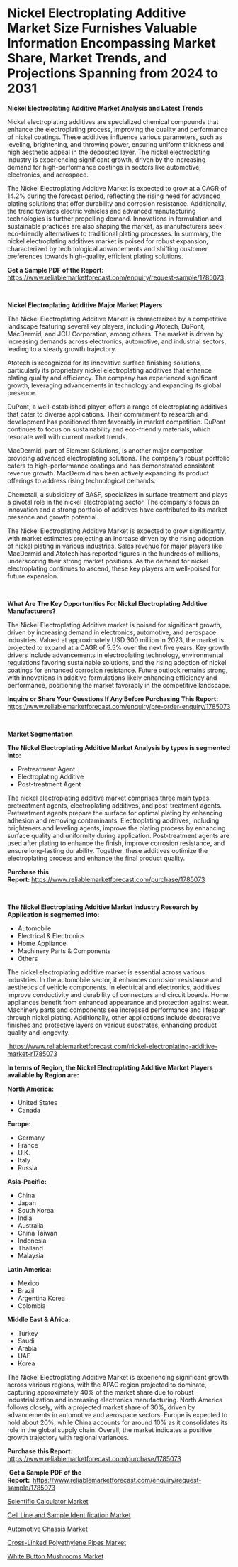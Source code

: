 <p><h1>Nickel Electroplating Additive Market Size Furnishes Valuable Information Encompassing Market Share, Market Trends, and Projections Spanning from 2024 to 2031</h1></p><p><strong>Nickel Electroplating Additive Market Analysis and Latest Trends</strong></p>
<p><p>Nickel electroplating additives are specialized chemical compounds that enhance the electroplating process, improving the quality and performance of nickel coatings. These additives influence various parameters, such as leveling, brightening, and throwing power, ensuring uniform thickness and high aesthetic appeal in the deposited layer. The nickel electroplating industry is experiencing significant growth, driven by the increasing demand for high-performance coatings in sectors like automotive, electronics, and aerospace.</p><p>The Nickel Electroplating Additive Market is expected to grow at a CAGR of 14.2% during the forecast period, reflecting the rising need for advanced plating solutions that offer durability and corrosion resistance. Additionally, the trend towards electric vehicles and advanced manufacturing technologies is further propelling demand. Innovations in formulation and sustainable practices are also shaping the market, as manufacturers seek eco-friendly alternatives to traditional plating processes. In summary, the nickel electroplating additives market is poised for robust expansion, characterized by technological advancements and shifting customer preferences towards high-quality, efficient plating solutions.</p></p>
<p><strong>Get a Sample PDF of the Report:&nbsp;</strong> <a href="https://www.reliablemarketforecast.com/enquiry/request-sample/1785073?utm_campaign=1144&utm_medium=2&utm_source=Github&utm_content=ia&utm_term=08102024&utm_id=nickel-electroplating-additive">https://www.reliablemarketforecast.com/enquiry/request-sample/1785073</a></p>
<p>&nbsp;</p>
<p><strong>Nickel Electroplating Additive Major Market Players</strong></p>
<p><p>The Nickel Electroplating Additive Market is characterized by a competitive landscape featuring several key players, including Atotech, DuPont, MacDermid, and JCU Corporation, among others. The market is driven by increasing demands across electronics, automotive, and industrial sectors, leading to a steady growth trajectory.</p><p>Atotech is recognized for its innovative surface finishing solutions, particularly its proprietary nickel electroplating additives that enhance plating quality and efficiency. The company has experienced significant growth, leveraging advancements in technology and expanding its global presence.</p><p>DuPont, a well-established player, offers a range of electroplating additives that cater to diverse applications. Their commitment to research and development has positioned them favorably in market competition. DuPont continues to focus on sustainability and eco-friendly materials, which resonate well with current market trends.</p><p>MacDermid, part of Element Solutions, is another major competitor, providing advanced electroplating solutions. The company’s robust portfolio caters to high-performance coatings and has demonstrated consistent revenue growth. MacDermid has been actively expanding its product offerings to address rising technological demands.</p><p>Chemetall, a subsidiary of BASF, specializes in surface treatment and plays a pivotal role in the nickel electroplating sector. The company's focus on innovation and a strong portfolio of additives have contributed to its market presence and growth potential.</p><p>The Nickel Electroplating Additive Market is expected to grow significantly, with market estimates projecting an increase driven by the rising adoption of nickel plating in various industries. Sales revenue for major players like MacDermid and Atotech has reported figures in the hundreds of millions, underscoring their strong market positions. As the demand for nickel electroplating continues to ascend, these key players are well-poised for future expansion.</p></p>
<p>&nbsp;</p>
<p><strong>What Are The Key Opportunities For Nickel Electroplating Additive Manufacturers?</strong></p>
<p><p>The Nickel Electroplating Additive market is poised for significant growth, driven by increasing demand in electronics, automotive, and aerospace industries. Valued at approximately USD 300 million in 2023, the market is projected to expand at a CAGR of 5.5% over the next five years. Key growth drivers include advancements in electroplating technology, environmental regulations favoring sustainable solutions, and the rising adoption of nickel coatings for enhanced corrosion resistance. Future outlook remains strong, with innovations in additive formulations likely enhancing efficiency and performance, positioning the market favorably in the competitive landscape.</p></p>
<p><strong>Inquire or Share Your Questions If Any Before Purchasing This Report:</strong> <a href="https://www.reliablemarketforecast.com/enquiry/pre-order-enquiry/1785073?utm_campaign=1144&utm_medium=2&utm_source=Github&utm_content=ia&utm_term=08102024&utm_id=nickel-electroplating-additive">https://www.reliablemarketforecast.com/enquiry/pre-order-enquiry/1785073</a></p>
<p>&nbsp;</p>
<p><strong>Market Segmentation</strong></p>
<p><strong>The Nickel Electroplating Additive Market Analysis by types is segmented into:</strong></p>
<p><ul><li>Pretreatment Agent</li><li>Electroplating Additive</li><li>Post-treatment Agent</li></ul></p>
<p><p>The nickel electroplating additive market comprises three main types: pretreatment agents, electroplating additives, and post-treatment agents. Pretreatment agents prepare the surface for optimal plating by enhancing adhesion and removing contaminants. Electroplating additives, including brighteners and leveling agents, improve the plating process by enhancing surface quality and uniformity during application. Post-treatment agents are used after plating to enhance the finish, improve corrosion resistance, and ensure long-lasting durability. Together, these additives optimize the electroplating process and enhance the final product quality.</p></p>
<p><strong>Purchase this Report:&nbsp;</strong><a href="https://www.reliablemarketforecast.com/purchase/1785073?utm_campaign=1144&utm_medium=2&utm_source=Github&utm_content=ia&utm_term=08102024&utm_id=nickel-electroplating-additive">https://www.reliablemarketforecast.com/purchase/1785073</a></p>
<p>&nbsp;</p>
<p><strong>The Nickel Electroplating Additive Market Industry Research by Application is segmented into:</strong></p>
<p><ul><li>Automobile</li><li>Electrical & Electronics</li><li>Home Appliance</li><li>Machinery Parts & Components</li><li>Others</li></ul></p>
<p><p>The nickel electroplating additive market is essential across various industries. In the automobile sector, it enhances corrosion resistance and aesthetics of vehicle components. In electrical and electronics, additives improve conductivity and durability of connectors and circuit boards. Home appliances benefit from enhanced appearance and protection against wear. Machinery parts and components see increased performance and lifespan through nickel plating. Additionally, other applications include decorative finishes and protective layers on various substrates, enhancing product quality and longevity.</p></p>
<p><a href="https://www.reliablemarketforecast.com/nickel-electroplating-additive-market-r1785073?utm_campaign=1144&utm_medium=2&utm_source=Github&utm_content=ia&utm_term=08102024&utm_id=nickel-electroplating-additive">&nbsp;https://www.reliablemarketforecast.com/nickel-electroplating-additive-market-r1785073</a></p>
<p><strong>In terms of Region, the Nickel Electroplating Additive Market Players available by Region are:</strong></p>
<p>
    <p> <strong> North America: </strong>
        <ul>
            <li>United States</li>
            <li>Canada</li>
        </ul>
        </p> 
    <p> <strong> Europe: </strong>
        <ul>
            <li>Germany</li>
            <li>France</li>
            <li>U.K.</li>
            <li>Italy</li>
            <li>Russia</li>
        </ul>
        </p> 
    <p> <strong> Asia-Pacific: </strong>
        <ul>
            <li>China</li>
            <li>Japan</li>
            <li>South Korea</li>
            <li>India</li>
            <li>Australia</li>
            <li>China Taiwan</li>
            <li>Indonesia</li>
            <li>Thailand</li>
            <li>Malaysia</li>
        </ul>
        </p> 
    <p> <strong> Latin America: </strong>
        <ul>
            <li>Mexico</li>
            <li>Brazil</li>
            <li>Argentina Korea</li>
            <li>Colombia</li>
        </ul>
        </p> 
    <p> <strong> Middle East & Africa: </strong>
        <ul>
            <li>Turkey</li>
            <li>Saudi</li>
            <li>Arabia</li>
            <li>UAE</li>
            <li>Korea</li>
        </ul>
    </p>
    </p>
<p><p>The Nickel Electroplating Additive Market is experiencing significant growth across various regions, with the APAC region projected to dominate, capturing approximately 40% of the market share due to robust industrialization and increasing electronics manufacturing. North America follows closely, with a projected market share of 30%, driven by advancements in automotive and aerospace sectors. Europe is expected to hold about 20%, while China accounts for around 10% as it consolidates its role in the global supply chain. Overall, the market indicates a positive growth trajectory with regional variances.</p></p>
<p><strong>Purchase this Report: </strong><a href="https://www.reliablemarketforecast.com/purchase/1785073?utm_campaign=1144&utm_medium=2&utm_source=Github&utm_content=ia&utm_term=08102024&utm_id=nickel-electroplating-additive">https://www.reliablemarketforecast.com/purchase/1785073</a></p>
<p>&nbsp;<strong>Get a Sample PDF of the Report:&nbsp;&nbsp;</strong><a href="https://www.reliablemarketforecast.com/enquiry/request-sample/1785073?utm_campaign=1144&utm_medium=2&utm_source=Github&utm_content=ia&utm_term=08102024&utm_id=nickel-electroplating-additive">https://www.reliablemarketforecast.com/enquiry/request-sample/1785073</a></p>
<p><strong></strong></p>
<p><p><a href="https://www.linkedin.com/pulse/insights-scientific-calculator-market-players-size-geographical-bovmf?utm_campaign=1144&utm_medium=2&utm_source=Github&utm_content=ia&utm_term=08102024&utm_id=nickel-electroplating-additive">Scientific Calculator Market</a></p><p><a href="https://github.com/williesudt8n/Market-Research-Report-List-1/blob/main/cell-line-and-sample-identification-market.md?utm_campaign=1144&utm_medium=2&utm_source=Github&utm_content=ia&utm_term=08102024&utm_id=nickel-electroplating-additive">Cell Line and Sample Identification Market</a></p><p><a href="https://www.linkedin.com/pulse/key-drivers-automotive-chassis-market-trends-future-outlook-3qgde?utm_campaign=1144&utm_medium=2&utm_source=Github&utm_content=ia&utm_term=08102024&utm_id=nickel-electroplating-additive">Automotive Chassis Market</a></p><p><a href="https://github.com/hopewieder9j/Market-Research-Report-List-1/blob/main/cross-linked-polyethylene-pipes-market.md?utm_campaign=1144&utm_medium=2&utm_source=Github&utm_content=ia&utm_term=08102024&utm_id=nickel-electroplating-additive">Cross-Linked Polyethylene Pipes Market</a></p><p><a href="https://issuu.com/reportprime-2/docs/white-button-mushrooms-market-size-_5e88a436408603?utm_campaign=1144&utm_medium=2&utm_source=Github&utm_content=ia&utm_term=08102024&utm_id=nickel-electroplating-additive">White Button Mushrooms Market</a></p></p>